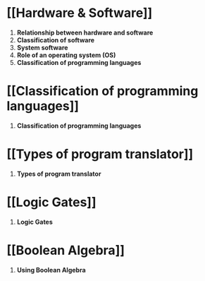 # [[Hardware & Software]]
1. **Relationship between hardware and software**
2. **Classification of software**
3. **System software** 
4. **Role of an operating system (OS)**
5. **Classification of programming languages**

# [[Classification of programming languages]]
1. **Classification of programming languages**

# [[Types of program translator]]
1. **Types of program translator**

# [[Logic Gates]]
1. **Logic Gates**

# [[Boolean Algebra]]
1. **Using Boolean Algebra**
